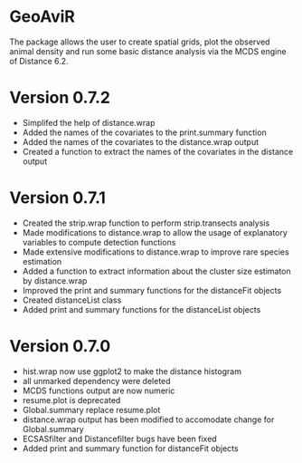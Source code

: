 GeoAviR
=======
The package allows the user to create spatial grids, plot the observed animal density and run some basic distance analysis via the MCDS engine of Distance 6.2.

Version 0.7.2
=======
* Simplifed the help of distance.wrap
* Added the names of the covariates to the print.summary function
* Added the names of the covariates to the distance.wrap output
* Created a function to extract the names of the covariates in the distance output

Version 0.7.1
=======
* Created the strip.wrap function to perform strip.transects analysis
* Made modifications to distance.wrap to allow the usage of explanatory variables to compute detection functions
* Made extensive modifications to distance.wrap to improve rare species estimation
* Added a function to extract information about the cluster size estimaton by distance.wrap
* Improved the print and summary functions for the distanceFit objects
* Created distanceList class
* Added print and summary functions for the distanceList objects

Version 0.7.0
=======
* hist.wrap now use ggplot2 to make the distance histogram
* all unmarked dependency were deleted
* MCDS functions output are now numeric
* resume.plot is deprecated
* Global.summary replace resume.plot
* distance.wrap output has been modified to accomodate change for Global.summary
* ECSASfilter and Distancefilter bugs have been fixed
* Added print and summary function for distanceFit objects
